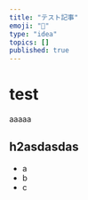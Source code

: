 ```yaml
---
title: "テスト記事"
emoji: "👋"
type: "idea"
topics: []
published: true
---
```


# test

aaaaa

## h2asdasdas

* a
* b
* c
